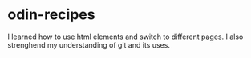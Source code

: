# odin-recipes

I learned how to use html elements and switch to different pages. I also strenghend my understanding of git and its uses.